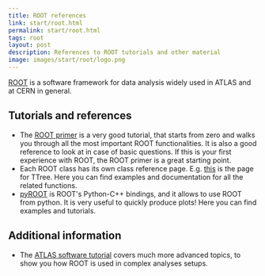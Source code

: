 ```yaml
---
title: ROOT references
link: start/root.html
permalink: start/root.html
tags: root
layout: post
description: References to ROOT tutorials and other material
image: images/start/root/logo.png
---
```


[ROOT](https://root.cern/) is a software framework for data analysis widely used in ATLAS and at CERN in general.


## Tutorials and references

- The [ROOT primer](https://root.cern/primer/) is a very good tutorial, that starts from zero and walks you through
all the most important ROOT functionalities. It is also a good reference to look at in case of basic questions. If this is your first experience with ROOT, the ROOT primer is a great starting point. 
- Each ROOT class has its own class reference page. E.g. [this](https://root.cern.ch/doc/master/classTTree.html)
is the page for TTree. Here you can find examples and documentation for all the related functions. 
- [pyROOT](https://root.cern/manual/python/) is ROOT's Python-C++ bindings, and it allows to use ROOT from python.
It is very useful to quickly produce plots! Here you can find examples and tutorials. 

## Additional information 

- The [ATLAS software tutorial](https://atlassoftwaredocs.web.cern.ch/ABtutorial/) covers much more advanced topics,
to show you how ROOT is used in complex analyses setups. 